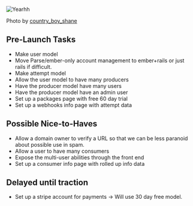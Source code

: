 ![Yearhh](http://farm4.staticflickr.com/3107/2820420847_fc3f8196cf_z.jpg)

Photo by [country_boy_shane](http://www.flickr.com/photos/shanegorski/)

## Pre-Launch Tasks
- Make user model
- Move Parse/ember-only account management to ember+rails or just rails if difficult.
- Make attempt model
- Allow the user model to have many producers
- Have the producer model have many users
- Have the producer model have an admin user
- Set up a packages page with free 60 day trial
- Set up a webhooks info page with attempt data

## Possible Nice-to-Haves
- Allow a domain owner to verify a URL so that we can be less paranoid about possible use in spam.
- Allow a user to have many consumers
- Expose the multi-user abilities through the front end
- Set up a consumer info page with rolled up info data

## Delayed until traction
- Set up a stripe account for payments -> Will use 30 day free model.
